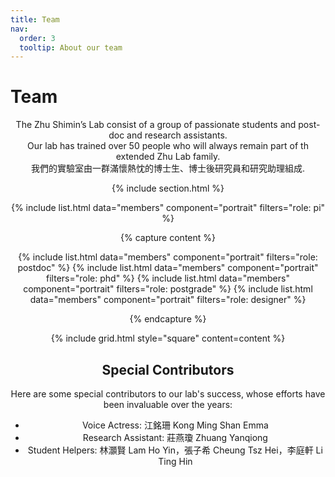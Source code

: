 ```yaml
---
title: Team
nav:
  order: 3
  tooltip: About our team
---
```


# Team

<center> The Zhu Shimin’s Lab consist of a group of passionate students and post-doc and research assistants.<br>
Our lab has trained over 50 people who will always remain part of th extended Zhu Lab family.<br>
我們的實驗室由一群滿懷熱忱的博士生、博士後研究員和研究助理組成.

{% include section.html %}


{% include list.html data="members" component="portrait" filters="role: pi" %}



{% capture content %}

{% include list.html data="members" component="portrait" filters="role: postdoc" %}
{% include list.html data="members" component="portrait" filters="role: phd" %}
{% include list.html data="members" component="portrait" filters="role: postgrade" %}
{% include list.html data="members" component="portrait" filters="role: designer" %}

{% endcapture %}


{% include grid.html style="square" content=content %}



<h2>Special Contributors</h2>

Here are some special contributors to our lab's success, whose efforts have been invaluable over the years:

<ul>
    <li>Voice Actress: 江銘珊 Kong Ming Shan Emma</li>
    <li>Research Assistant: 莊燕瓊 Zhuang Yanqiong</li>
    <li>Student Helpers: 林灝賢 Lam Ho Yin，張子希 Cheung Tsz Hei，李庭軒 Li Ting Hin</li>

</ul>